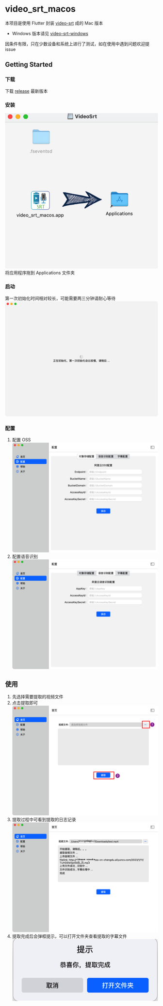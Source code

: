 # video_srt_macos

本项目是使用 Flutter 封装 [video-srt](https://github.com/wxbool/video-srt) 成的 Mac 版本
- Windows 版本请见 [video-srt-windows](https://github.com/wxbool/video-srt-windows)

因条件有限，只在少数设备和系统上进行了测试，如在使用中遇到问题欢迎提 issue

## Getting Started

### 下载
下载 [release](https://github.com/loongwind/video-srt-mac/releases) 最新版本

### 安装
![](screenshot/install.png)
将应用程序拖到 Applications 文件夹
### 启动
第一次初始化时间相对较长，可能需要两三分钟请耐心等待
![](screenshot/init.png)

### 配置
1. 配置 OSS
   ![](screenshot/oss-config.png)
2. 配置语音识别
   ![](screenshot/voice-config.png)

## 使用
1. 先选择需要提取的视频文件
2. 点击提取即可
![](screenshot/exec1.png)
3. 提取过程中可看到提取的日志记录
   ![](screenshot/record.png)
4. 提取完成后会弹框提示，可以打开文件夹查看提取的字幕文件
   ![](screenshot/finish-dialog.png)